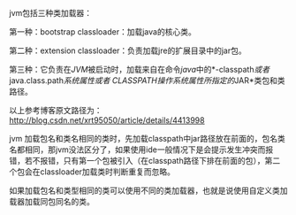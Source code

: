 jvm包括三种类加载器：

第一种：bootstrap classloader：加载java的核心类。

第二种：extension classloader：负责加载jre的扩展目录中的jar包。

第三种：它负责在*JVM*被启动时，加载来自在命令*java*中的*-classpath*或者*java.class.path*系统属性或者 *CLASSPATH*操作系统属性所指定的*JAR*类包和类路径。

以上参考博客原文路径为：http://blog.csdn.net/xrt95050/article/details/4413998

jvm 加载包名和类名相同的类时，先加载classpath中jar路径放在前面的，包名类名都相同，那jvm没法区分了，如果使用ide一般情况下是会提示发生冲突而报错，若不报错，只有第一个包被引入（在classpath路径下排在前面的包），第二个包会在classloader加载类时判断重复而忽略。



如果加载包名和类型相同的类可以使用不同的类加载器，也就是说使用自定义类加载器加载同包同名的类。

